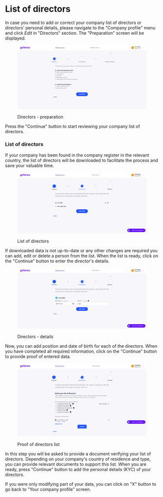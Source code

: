# List of directors

In case you need to add or correct your company list of directors or directors' personal details, please navigate to the "Company profile" menu and click _Edit_ in "Directors" section. The "Preparation" screen will be displayed.

<figure><img src="../../../.gitbook/assets/dir_prep.png" alt="Directors - preparation"><figcaption><p>Directors - preparation</p></figcaption></figure>

Press the "Continue" button to start reviewing your company list of directors.

### List of directors

If your company has been found in the company register in the relevant country, the list of directors will be downloaded to facilitate the process and save your valuable time.

<figure><img src="../../../.gitbook/assets/dir_add (1).png" alt="List of directors"><figcaption><p>List of directors</p></figcaption></figure>

If downloaded data is not up-to-date or any other changes are required you can add, edit or delete a person from the list. When the list is ready, click on the "Continue" button to enter the director's details.&#x20;

<figure><img src="../../../.gitbook/assets/dir_personal (1).png" alt="Directors - details"><figcaption><p>Directors - details</p></figcaption></figure>

Now, you can add position and date of birth for each of the directors. When you have completed all required information, click on the "Continue" button to provide proof of entered data.&#x20;

<figure><img src="../../../.gitbook/assets/dir_proof_list (1).png" alt="Proof of directors list"><figcaption><p>Proof of directors list</p></figcaption></figure>

In this step you will be asked to provide a document verifying your list of directors. Depending on your company's country of residence and type, you can provide relevant documents to support this list. When you are ready, press "Continue" button to add the personal details (KYC) of your directors.

If you were only modifying part of your data, you can click on "X" button to go back to "Your company profile" screen.

